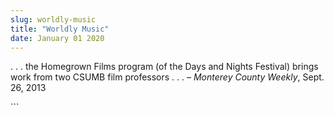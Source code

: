 ```yaml
---
slug: worldly-music
title: "Worldly Music"
date: January 01 2020
---
```


 
<p>
  . . . the Homegrown Films program (of the Days and Nights Festival) brings
  work from two CSUMB film professors . . . – <em>Monterey County Weekly</em>,
  Sept. 26, 2013
</p>
```
